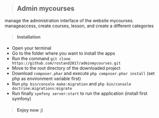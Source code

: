 > ## Admin mycourses
manage the administration interface of the website mycourses. manageaccess,
create courses, lesson, and create a different categories

>#### Installation
-   Open your terminal
-   Go to the folder where you want to install the apps
-   Run the command ``git clone https://github.com/rostand2017/adminmycourses.git``
-   Move to the root directory of the downloaded project
-   Download ``composer.phar`` and execute ``php composer.phar install`` (set php as environment variable first)
-   Run ```php bin/console make:migration``` and ``php bin/console doctrine:migrations:migrate``
-   Run finally ``symfony server:start`` to run the application (install first symfony)
> #### Enjoy now ;)